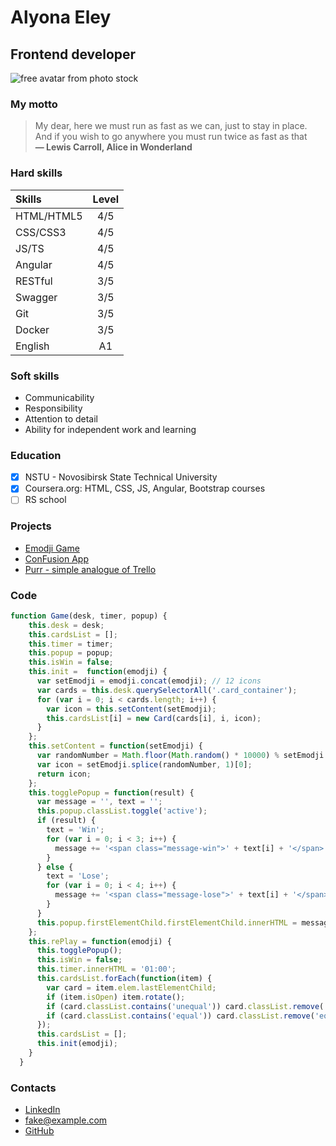 # Alyona Eley
## Frontend developer
![free avatar from photo stock](https://cdn.pixabay.com/photo/2016/04/26/07/57/woman-1353825_960_720.png)

### My motto
> My dear, here we must run as fast as we can, just to stay in place.  
> And if you wish to go anywhere you must run twice as fast as that  
> **― Lewis Carroll, Alice in Wonderland**

### Hard skills
| Skills | Level |
|:---- | :----: |
| HTML/HTML5 | 4/5 |
| CSS/CSS3 | 4/5 |
| JS/TS | 4/5 |
| Angular | 4/5 |
| RESTful | 3/5 |
| Swagger | 3/5 |
| Git | 3/5 |
| Docker | 3/5 |
| English | A1 |

### Soft skills
* Communicability
* Responsibility
* Attention to detail
* Ability for independent work and learning

### Education
- [x] NSTU - Novosibirsk State Technical University
- [x] Coursera.org: HTML, CSS, JS, Angular, Bootstrap courses
- [ ] RS school

### Projects
* [Emodji Game](https://github.com/AlksAlena/frontend_specialization/tree/master/Capstone%20project)
* [ConFusion App](https://github.com/AlksAlena/fullstack_specialization/tree/master/angular%20practice/conFusion)
* [Purr - simple analogue of Trello](https://github.com/AlksAlena/purr)

### Code
```javascript
function Game(desk, timer, popup) {
    this.desk = desk;
    this.cardsList = [];
    this.timer = timer;
    this.popup = popup;
    this.isWin = false;
    this.init =  function(emodji) {
      var setEmodji = emodji.concat(emodji); // 12 icons
      var cards = this.desk.querySelectorAll('.card_container');
      for (var i = 0; i < cards.length; i++) {
        var icon = this.setContent(setEmodji);
        this.cardsList[i] = new Card(cards[i], i, icon);
      }
    };
    this.setContent = function(setEmodji) {
      var randomNumber = Math.floor(Math.random() * 10000) % setEmodji.length;
      var icon = setEmodji.splice(randomNumber, 1)[0];
      return icon;
    };
    this.togglePopup = function(result) {
      var message = '', text = '';
      this.popup.classList.toggle('active');
      if (result) {
        text = 'Win';
        for (var i = 0; i < 3; i++) {
          message += '<span class="message-win">' + text[i] + '</span>';
        }
      } else {
        text = 'Lose';
        for (var i = 0; i < 4; i++) {
          message += '<span class="message-lose">' + text[i] + '</span>';
        }
      }
      this.popup.firstElementChild.firstElementChild.innerHTML = message;
    };
    this.rePlay = function(emodji) {
      this.togglePopup();
      this.isWin = false;
      this.timer.innerHTML = '01:00';
      this.cardsList.forEach(function(item) {
        var card = item.elem.lastElementChild;
        if (item.isOpen) item.rotate();
        if (card.classList.contains('unequal')) card.classList.remove('unequal');
        if (card.classList.contains('equal')) card.classList.remove('equal');
      });
      this.cardsList = [];
      this.init(emodji);
    }
  }
```

### Contacts
* [LinkedIn](https://www.linkedin.com/)
* <fake@example.com>
* [GitHub](github.com/alksalena)